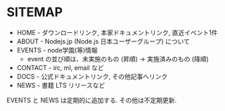 # SITEMAP
- HOME - ダウンロードリンク, 本家ドキュメントリンク, 直近イベント1件
- ABOUT - Nodejs.jp (Node.js 日本ユーザーグループ) について
- EVENTS - node学園(等)情報
  - event の並び順は、未実施のもの (昇順) -> 実施済みのもの (降順)
- CONTACT - irc, ml, email など
- DOCS - 公式ドキュメントリンク, その他記事へリンク
- NEWS - 書籍 LTS リリースなど

EVENTS と NEWS は定期的に追加する. その他は不定期更新.

